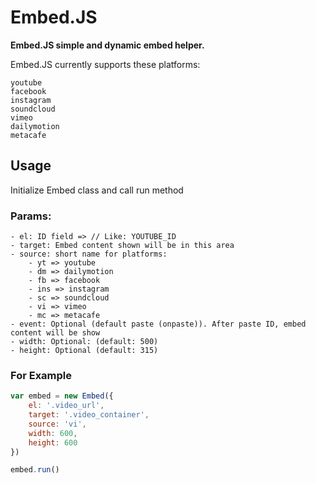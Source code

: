 # Embed.JS

**Embed.JS simple and dynamic embed helper.**

Embed.JS currently supports these platforms:

	youtube
	facebook
	instagram
	soundcloud
	vimeo
	dailymotion
	metacafe

## Usage

Initialize Embed class and call run method

### Params:

	- el: ID field => // Like: YOUTUBE_ID
	- target: Embed content shown will be in this area
	- source: short name for platforms:
		- yt => youtube
		- dm => dailymotion
		- fb => facebook
		- ins => instagram
		- sc => soundcloud
		- vi => vimeo
		- mc => metacafe
	- event: Optional (default paste (onpaste)). After paste ID, embed content will be show
	- width: Optional: (default: 500)
	- height: Optional (default: 315)

### For Example

```js
var embed = new Embed({
	el: '.video_url',
	target: '.video_container',
	source: 'vi',
	width: 600,
	height: 600
})

embed.run()
```